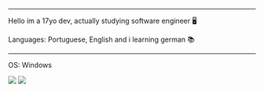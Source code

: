 
___________________________________________________________________

Hello im a 17yo dev, actually studying software engineer 🖥

Languages: Portuguese, English and i learning german 📚
____________________________________________________________________

OS: Windows

<img src="https://github-readme-stats.vercel.app/api?username=wen1x&&show_icons=true&title_color=ffffff&icon_color=bb2acf&text_color=daf7dc&bg_color=151515">
<img src="https://github-readme-stats.vercel.app/api/top-langs/?username=Wen1x&layout=compact">
